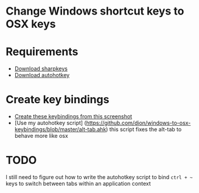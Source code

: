 # Change Windows shortcut keys to OSX keys

# Requirements
* [Download sharpkeys](https://www.randyrants.com/category/sharpkeys/)
* [Download autohotkey](https://www.autohotkey.com/)

# Create key bindings 
* [Create these keybindings from this screenshot](https://github.com/dion/windows-to-osx-keybindings/blob/master/sharpkeys-screenshot.png)
* [Use my autohotkey script] (https://github.com/dion/windows-to-osx-keybindings/blob/master/alt-tab.ahk)
this script fixes the alt-tab to behave more like osx

# TODO
I still need to figure out how to write the autohotkey script to bind `ctrl + ~` keys to switch between tabs within an application context



